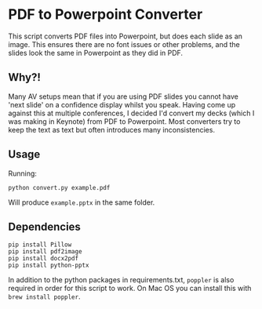 # PDF to Powerpoint Converter

This script converts PDF files into Powerpoint, but does each slide as an image. This ensures there are no font issues or other problems, and the slides look the same in Powerpoint as they did in PDF.

## Why?!

Many AV setups mean that if you are using PDF slides you cannot have 'next slide' on a confidence display whilst you speak. Having come up against this at multiple conferences, I decided I'd convert my decks (which I was making in Keynote) from PDF to Powerpoint. Most converters try to keep the text as text but often introduces many inconsistencies.

## Usage

Running:

`python convert.py example.pdf`

Will produce `example.pptx` in the same folder.

## Dependencies

```
pip install Pillow
pip install pdf2image
pip install docx2pdf
pip install python-pptx
```

In addition to the python packages in requirements.txt, `poppler` is also required in order for this script to work. On Mac OS you can install this with `brew install poppler`.
